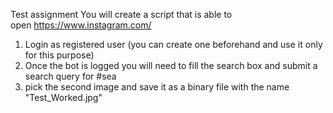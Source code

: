Test assignment
You will create a script that is able to open https://www.instagram.com/
1) Login as registered user (you can create one beforehand and use it only for this purpose)
2) Once the bot is logged you will need to fill the search box and submit a search query for #sea
3) pick the second image and save it as a binary file with the name "Test_Worked.jpg"
